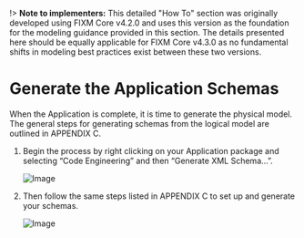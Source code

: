 !> **Note to implementers:** This detailed "How To" section was originally developed using FIXM Core v4.2.0 and uses this version as the foundation for the modeling guidance provided in this section. The details presented here should be equally applicable for FIXM Core v4.3.0 as no fundamental shifts in modeling best practices exist between these two versions.

# Generate the Application Schemas

When the Application is complete, it is time to generate the physical
model. The general steps for generating schemas from the logical model
are outlined in APPENDIX C.

1. Begin the process by right clicking on your Application package and
    selecting “Code Engineering” and then “Generate XML Schema…”.

    ![Image](.//media/image195.png)

2. Then follow the same steps listed in APPENDIX C to set up and
    generate your schemas.

    ![Image](.//media/image196.png)
